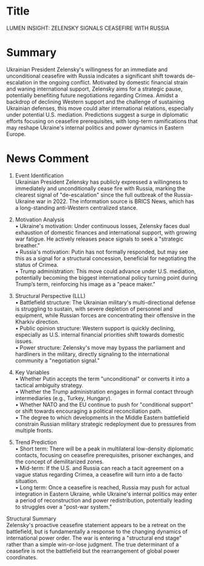 # Title
LUMEN INSIGHT: ZELENSKY SIGNALS CEASEFIRE WITH RUSSIA

# Summary
Ukrainian President Zelensky's willingness for an immediate and unconditional ceasefire with Russia indicates a significant shift towards de-escalation in the ongoing conflict. Motivated by domestic financial strain and waning international support, Zelensky aims for a strategic pause, potentially benefiting future negotiations regarding Crimea. Amidst a backdrop of declining Western support and the challenge of sustaining Ukrainian defenses, this move could alter international relations, especially under potential U.S. mediation. Predictions suggest a surge in diplomatic efforts focusing on ceasefire prerequisites, with long-term ramifications that may reshape Ukraine's internal politics and power dynamics in Eastern Europe.

# News Comment
1. Event Identification  
Ukrainian President Zelensky has publicly expressed a willingness to immediately and unconditionally cease fire with Russia, marking the clearest signal of "de-escalation" since the full outbreak of the Russia-Ukraine war in 2022. The information source is BRICS News, which has a long-standing anti-Western centralized stance.

2. Motivation Analysis  
• Ukraine's motivation: Under continuous losses, Zelensky faces dual exhaustion of domestic finances and international support, with growing war fatigue. He actively releases peace signals to seek a "strategic breather."  
• Russia's motivation: Putin has not formally responded, but may see this as a signal for a structural concession, beneficial for negotiating the status of Crimea.  
• Trump administration: This move could advance under U.S. mediation, potentially becoming the biggest international policy turning point during Trump’s term, reinforcing his image as a "peace maker."

3. Structural Perspective (LLL)  
• Battlefield structure: The Ukrainian military's multi-directional defense is struggling to sustain, with severe depletion of personnel and equipment, while Russian forces are concentrating their offensive in the Kharkiv direction.  
• Public opinion structure: Western support is quickly declining, especially as U.S. internal financial priorities shift towards domestic issues.  
• Power structure: Zelensky's move may bypass the parliament and hardliners in the military, directly signaling to the international community a "negotiation signal."

4. Key Variables  
• Whether Putin accepts the term "unconditional" or converts it into a tactical ambiguity strategy.  
• Whether the Trump administration engages in formal contact through intermediaries (e.g., Turkey, Hungary).  
• Whether NATO and the EU continue to push for "conditional support" or shift towards encouraging a political reconciliation path.  
• The degree to which developments in the Middle Eastern battlefield constrain Russian military strategic redeployment due to pressures from multiple fronts.

5. Trend Prediction  
• Short term: There will be a peak in multilateral low-density diplomatic contacts, focusing on ceasefire prerequisites, prisoner exchanges, and the concept of demilitarized zones.  
• Mid-term: If the U.S. and Russia can reach a tacit agreement on a vague status regarding Crimea, a ceasefire will turn into a de facto situation.  
• Long term: Once a ceasefire is reached, Russia may push for actual integration in Eastern Ukraine, while Ukraine's internal politics may enter a period of reconstruction and power redistribution, potentially leading to struggles over a "post-war system."

Structural Summary  
Zelensky's proactive ceasefire statement appears to be a retreat on the battlefield, but is fundamentally a response to the changing dynamics of international power order. The war is entering a "structural end stage" rather than a simple win-or-lose judgment. The true determinant of a ceasefire is not the battlefield but the rearrangement of global power coordinates.
